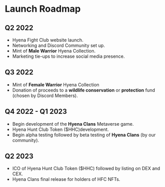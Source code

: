 # Launch Roadmap

## Q2 2022 
- Hyena Fight Club website launch.
- Networking and Discord Community set up.
- Mint of **Male Warrior** Hyena Collection.
- Marketing tie-ups to increase social media presence.

## Q3 2022
- Mint of **Female Warrior** Hyena Collection
- Donation of proceeds to a **wildlife conservation** or **protection** fund (chosen by Discord Members).

## Q4 2022 - Q1 2023
- Begin development of the **Hyena Clans** Metaverse game.
- Hyena Hunt Club Token ($HHC)development.
- Begin alpha testing followed by beta testing of **Hyena Clans** (by our community).

## Q2 2023
- ICO of Hyena Hunt Club Token ($HHC) followed by listing on DEX and CEX.
- Hyena Clans final release for holders of HFC NFTs.